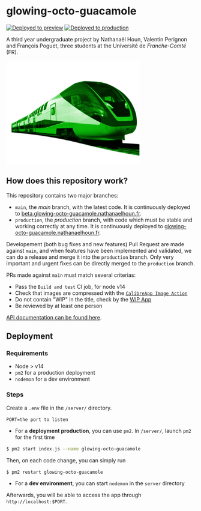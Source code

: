 # glowing-octo-guacamole

[![Deployed to preview](https://github.com/nathanaelhoun/glowing-octo-guacamole/workflows/Deploy%20to%20preview/badge.svg)](https://beta.glowing-octo-guacamole.nathanaelhoun.fr)
[![Deployed to production](https://github.com/nathanaelhoun/glowing-octo-guacamole/workflows/Deploy%20to%20production/badge.svg?branch=production)](https://glowing-octo-guacamole.nathanaelhoun.fr)

A third year undergraduate project by Nathanaël Houn, Valentin Perignon and François Poguet, three students at the Université de _Franche-Comté_ (FR).

![A random image](./docs/random-image.png)

## How does this repository work?

This repository contains two major branches:

- `main`, the _main_ branch, with the latest code. It is continuously deployed to [beta.glowing-octo-guacamole.nathanaelhoun.fr](https://beta.glowing-octo-guacamole.nathanaelhoun.fr).
- `production`, the _production_ branch, with code which must be stable and working correctly at any time. It is continuously deployed to [glowing-octo-guacamole.nathanaelhoun.fr](https://glowing-octo-guacamole.nathanaelhoun.fr).

Developement (both bug fixes and new features) Pull Request are made against `main`, and when features have been implemented and validated, we can do a release and merge it into the `production` branch. Only very important and urgent fixes can be directly merged to the `production` branch.

PRs made against `main` must match several criterias:

- Pass the `Build and test` CI job, for node v14
- Check that images are compressed with the [`CalibreApp Image Action`](https://github.com/marketplace/actions/image-actions)
- Do not contain "WIP" in the title, check by the [WIP App](https://github.com/apps/wip)
- Be reviewed by at least one person

[API documentation can be found here](https://web.postman.co/collections/12964640-edb9f396-5c5b-4122-b35c-b7c9a0e37df9?version=latest&workspace=dc3ec45b-bac4-4c20-8563-b0c2a0a8d465).

## Deployment

### Requirements

- Node > v14
- `pm2` for a production deployment
- `nodemon` for a dev environment

### Steps

Create a `.env` file in the `/server/` directory.

```env
PORT=the port to listen
```

- For a **deployment production**, you can use `pm2`. In `/server/`, launch `pm2` for the first time

```bash
$ pm2 start index.js --name glowing-octo-guacamole
```

Then, on each code change, you can simply run

```bash
$ pm2 restart glowing-octo-guacamole
```

- For a **dev environment**, you can start `nodemon` in the `server` directory

Afterwards, you will be able to access the app through `http://localhost:$PORT`.
